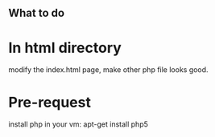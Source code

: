 ## What to do

# In html directory

modify the index.html page, make other php file looks good.

# Pre-request

install php in your vm: apt-get install php5

